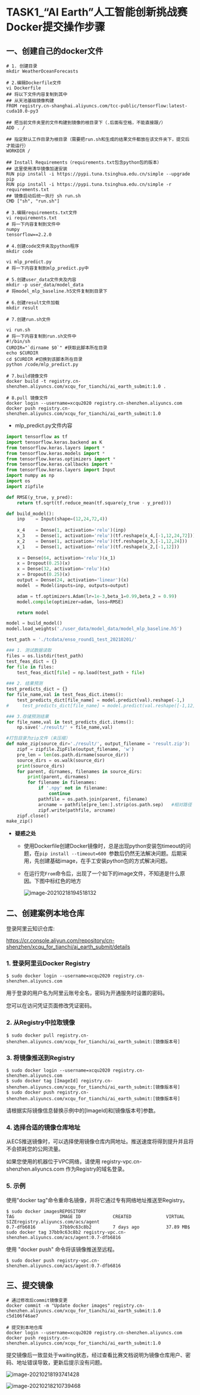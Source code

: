 # TASK1_“AI Earth”人工智能创新挑战赛Docker提交操作步骤



## 一、创建自己的docker文件

```shell
# 1. 创建目录
mkdir WeatherOceanForecasts

# 2.编辑Dockerfile文件
vi Dockerfile
## 将以下文件内容复制到其中
## 从天池基础镜像构建
FROM registry.cn-shanghai.aliyuncs.com/tcc-public/tensorflow:latest-cuda10.0-py3

## 把当前文件夹里的文件构建到镜像的根目录下（.后面有空格，不能直接跟/）
ADD . /

## 指定默认工作目录为根目录（需要把run.sh和生成的结果文件都放在该文件夹下，提交后才能运行）
WORKDIR /

## Install Requirements（requirements.txt包含python包的版本）
## 这里使用清华镜像加速安装
RUN pip install -i https://pypi.tuna.tsinghua.edu.cn/simple --upgrade pip
RUN pip install -i https://pypi.tuna.tsinghua.edu.cn/simple -r requirements.txt
## 镜像启动后统一执行 sh run.sh
CMD ["sh", "run.sh"]

# 3.编辑requirements.txt文件
vi requirements.txt
# 将一下内容复制到文件中
numpy
tensorflow==2.2.0

# 4.创建code文件夹及python程序
mkdir code

vi mlp_predict.py
# 将一下内容复制到mlp_predict.py中

# 5.创建user_data文件夹及内容
mkdir -p user_data/model_data
# 将model_mlp_baseline.h5文件复制到目录下

# 6.创建result文件加载
mkdir result

# 7.创建run.sh文件

vi run.sh
# 将一下内容复制到run.sh文件中
#!/bin/sh
CURDIR="`dirname $0`" #获取此脚本所在目录
echo $CURDIR
cd $CURDIR #切换到该脚本所在目录
python /code/mlp_predict.py

# 7.build镜像文件
docker build -t registry.cn-shenzhen.aliyuncs.com/xcqu_for_tianchi/ai_earth_submit:1.0 .

# 8.pull 镜像文件
docker login --username=xcqu2020 registry.cn-shenzhen.aliyuncs.com
docker push registry.cn-shenzhen.aliyuncs.com/xcqu_for_tianchi/ai_earth_submit:1.0
```

- mlp_predict.py文件内容

```python
import tensorflow as tf
import tensorflow.keras.backend as K
from tensorflow.keras.layers import *
from tensorflow.keras.models import *
from tensorflow.keras.optimizers import *
from tensorflow.keras.callbacks import *
from tensorflow.keras.layers import Input 
import numpy as np
import os
import zipfile

def RMSE(y_true, y_pred):
    return tf.sqrt(tf.reduce_mean(tf.square(y_true - y_pred)))

def build_model():  
    inp    = Input(shape=(12,24,72,4))  
    
    x_4    = Dense(1, activation='relu')(inp)   
    x_3    = Dense(1, activation='relu')(tf.reshape(x_4,[-1,12,24,72]))
    x_2    = Dense(1, activation='relu')(tf.reshape(x_3,[-1,12,24]))
    x_1    = Dense(1, activation='relu')(tf.reshape(x_2,[-1,12]))
     
    x = Dense(64, activation='relu')(x_1)  
    x = Dropout(0.25)(x) 
    x = Dense(32, activation='relu')(x)   
    x = Dropout(0.25)(x)  
    output = Dense(24, activation='linear')(x)   
    model  = Model(inputs=inp, outputs=output)

    adam = tf.optimizers.Adam(lr=1e-3,beta_1=0.99,beta_2 = 0.99) 
    model.compile(optimizer=adam, loss=RMSE)

    return model 

model = build_model()
model.load_weights('./user_data/model_data/model_mlp_baseline.h5')

test_path = './tcdata/enso_round1_test_20210201/'

### 1. 测试数据读取
files = os.listdir(test_path)
test_feas_dict = {}
for file in files:
    test_feas_dict[file] = np.load(test_path + file)
    
### 2. 结果预测
test_predicts_dict = {}
for file_name,val in test_feas_dict.items():
    test_predicts_dict[file_name] = model.predict(val).reshape(-1,)
#     test_predicts_dict[file_name] = model.predict(val.reshape([-1,12])[0,:])

### 3.存储预测结果
for file_name,val in test_predicts_dict.items(): 
    np.save('./result/' + file_name,val)

#打包目录为zip文件（未压缩）
def make_zip(source_dir='./result/', output_filename = 'result.zip'):
    zipf = zipfile.ZipFile(output_filename, 'w')
    pre_len = len(os.path.dirname(source_dir))
    source_dirs = os.walk(source_dir)
    print(source_dirs)
    for parent, dirnames, filenames in source_dirs:
        print(parent, dirnames)
        for filename in filenames:
            if '.npy' not in filename:
                continue
            pathfile = os.path.join(parent, filename)
            arcname = pathfile[pre_len:].strip(os.path.sep)   #相对路径
            zipf.write(pathfile, arcname)
    zipf.close()
make_zip()

```

- **疑惑之处**

  - 使用Dockerfile创建Docker镜像时，总是出现python安装包timeout的问题，在`pip install --timeout=600 `参数后仍然无法解决问题。后期采用，先创建基础image，在手工安装python包的方式解决问题。

  - 在运行完`From`命令后，出现了一个如下的image文件，不知道是什么原因。下图中标红色的地方

    ![image-20210218194518132](C:\Users\quxc\AppData\Roaming\Typora\typora-user-images\image-20210218194518132.png)

    







## 二、创建案例本地仓库

登录阿里云知识仓库:

https://cr.console.aliyun.com/repository/cn-shenzhen/xcqu_for_tianchi/ai_earth_submit/details

### 1. 登录阿里云Docker Registry

```shell
$ sudo docker login --username=xcqu2020 registry.cn-shenzhen.aliyuncs.com
```

用于登录的用户名为阿里云账号全名，密码为开通服务时设置的密码。

您可以在访问凭证页面修改凭证密码。

### 2. 从Registry中拉取镜像

```shell
$ sudo docker pull registry.cn-shenzhen.aliyuncs.com/xcqu_for_tianchi/ai_earth_submit:[镜像版本号]
```

### 3. 将镜像推送到Registry

```shell
$ sudo docker login --username=xcqu2020 registry.cn-shenzhen.aliyuncs.com
$ sudo docker tag [ImageId] registry.cn-shenzhen.aliyuncs.com/xcqu_for_tianchi/ai_earth_submit:[镜像版本号]
$ sudo docker push registry.cn-shenzhen.aliyuncs.com/xcqu_for_tianchi/ai_earth_submit:[镜像版本号]
```

请根据实际镜像信息替换示例中的[ImageId]和[镜像版本号]参数。

### 4. 选择合适的镜像仓库地址

从ECS推送镜像时，可以选择使用镜像仓库内网地址。推送速度将得到提升并且将不会损耗您的公网流量。

如果您使用的机器位于VPC网络，请使用 registry-vpc.cn-shenzhen.aliyuncs.com 作为Registry的域名登录。

### 5. 示例

使用"docker tag"命令重命名镜像，并将它通过专有网络地址推送至Registry。

```shell
$ sudo docker imagesREPOSITORY                                                         TAG                 IMAGE ID            CREATED             VIRTUAL SIZEregistry.aliyuncs.com/acs/agent                                    0.7-dfb6816         37bb9c63c8b2        7 days ago          37.89 MB$ sudo docker tag 37bb9c63c8b2 registry-vpc.cn-shenzhen.aliyuncs.com/acs/agent:0.7-dfb6816
```

使用 "docker push" 命令将该镜像推送至远程。

```shell
$ sudo docker push registry-vpc.cn-shenzhen.aliyuncs.com/acs/agent:0.7-dfb6816
```











## 三、提交镜像

```shell
# 通过修改后commit镜像变更
docker commit -m "Update docker images" registry.cn-shenzhen.aliyuncs.com/xcqu_for_tianchi/ai_earth_submit:1.0  c5d106f46ae7

# 提交到本地仓库
docker login --username=xcqu2020 registry.cn-shenzhen.aliyuncs.com
docker push registry.cn-shenzhen.aliyuncs.com/xcqu_for_tianchi/ai_earth_submit:1.0

```

提交镜像后一致显处于waiting状态，经过查看比赛文档说明为镜像仓库用户、密码、地址错误导致，更新后提示没有问题。

![image-20210218193741428](C:\Users\quxc\AppData\Roaming\Typora\typora-user-images\image-20210218193741428.png)



![image-20210218210739468](C:\Users\quxc\AppData\Roaming\Typora\typora-user-images\image-20210218210739468.png)

